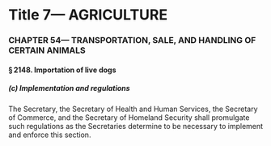 
# Title 7— AGRICULTURE
### CHAPTER 54— TRANSPORTATION, SALE, AND HANDLING OF CERTAIN ANIMALS
#### § 2148. Importation of live dogs
##### (c) Implementation and regulations

The Secretary, the Secretary of Health and Human Services, the Secretary of Commerce, and the Secretary of Homeland Security shall promulgate such regulations as the Secretaries determine to be necessary to implement and enforce this section.
